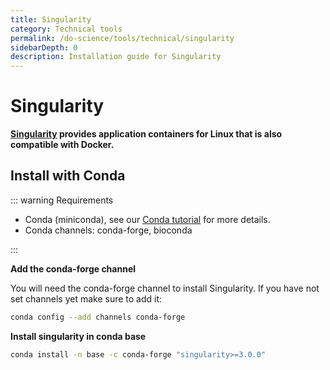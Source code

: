 ```yaml
---
title: Singularity
category: Technical tools
permalink: /do-science/tools/technical/singularity
sidebarDepth: 0
description: Installation guide for Singularity
---
```


# Singularity

**[Singularity](https://sylabs.io/guides/latest/user-guide/index.html) provides application containers for Linux that is also compatible with Docker.**

## Install with Conda

::: warning Requirements

- Conda (miniconda), see our [Conda tutorial](/do-science/analytical/conda/) for more details.
- Conda channels: conda-forge, bioconda

:::

**Add the conda-forge channel**

You will need the conda-forge channel to install Singularity. If you have not set channels yet make sure to add it:

```bash
conda config --add channels conda-forge
```

**Install singularity in conda base**

```bash
conda install -n base -c conda-forge "singularity>=3.0.0"
```

